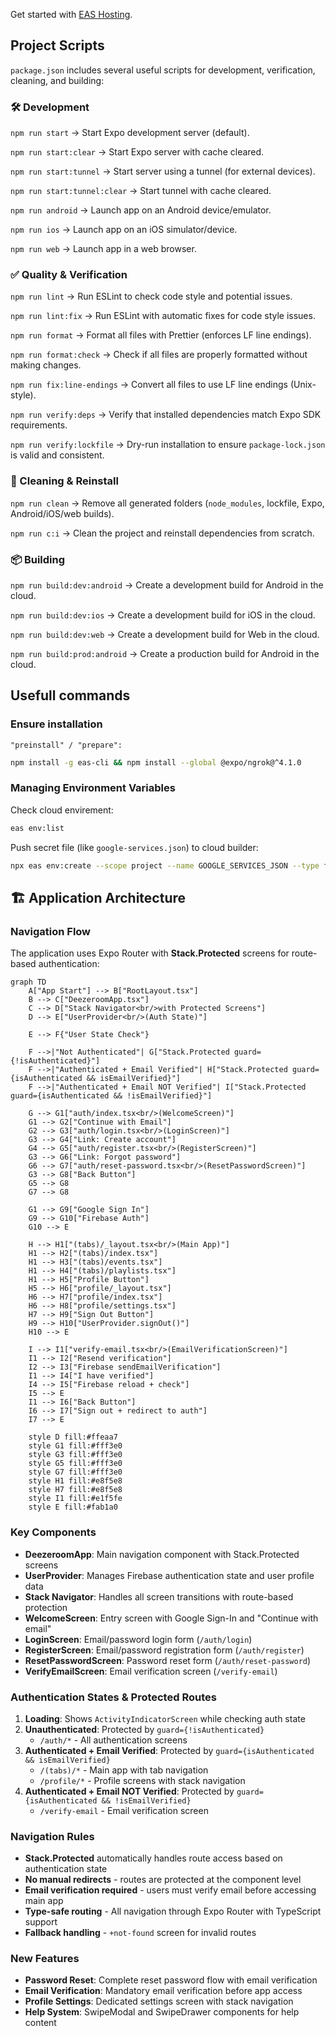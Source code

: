 Get started with [EAS Hosting](https://docs.expo.dev/eas/hosting/introduction/).

## Project Scripts

`package.json` includes several useful scripts for development, verification, cleaning, and building:

### 🛠 Development

`npm run start` → Start Expo development server (default).

`npm run start:clear` → Start Expo server with cache cleared.

`npm run start:tunnel` → Start server using a tunnel (for external devices).

`npm run start:tunnel:clear` → Start tunnel with cache cleared.

`npm run android` → Launch app on an Android device/emulator.

`npm run ios` → Launch app on an iOS simulator/device.

`npm run web` → Launch app in a web browser.

### ✅ Quality & Verification

`npm run lint` → Run ESLint to check code style and potential issues.

`npm run lint:fix` → Run ESLint with automatic fixes for code style issues.

`npm run format` → Format all files with Prettier (enforces LF line endings).

`npm run format:check` → Check if all files are properly formatted without making changes.

`npm run fix:line-endings` → Convert all files to use LF line endings (Unix-style).

`npm run verify:deps` → Verify that installed dependencies match Expo SDK requirements.

`npm run verify:lockfile` → Dry-run installation to ensure `package-lock.json` is valid and consistent.

### 🧹 Cleaning & Reinstall

`npm run clean` → Remove all generated folders (`node_modules`, lockfile, Expo, Android/iOS/web builds).

`npm run c:i` → Clean the project and reinstall dependencies from scratch.

### 📦 Building

`npm run build:dev:android` → Create a development build for Android in the cloud.

`npm run build:dev:ios` → Create a development build for iOS in the cloud.

`npm run build:dev:web` → Create a development build for Web in the cloud.

`npm run build:prod:android` → Create a production build for Android in the cloud.

## Usefull commands

### Ensure installation

`"preinstall" / "prepare":`

```bash
npm install -g eas-cli && npm install --global @expo/ngrok@^4.1.0
```

### Managing Environment Variables

Check cloud envirement:

```bash
eas env:list
```

Push secret file (like `google-services.json`) to cloud builder:

```bash
npx eas env:create --scope project --name GOOGLE_SERVICES_JSON --type file --value ./credentials/android/google-services.json
```

## 🏗 Application Architecture

### Navigation Flow

The application uses Expo Router with **Stack.Protected** screens for route-based authentication:

```mermaid
graph TD
    A["App Start"] --> B["RootLayout.tsx"]
    B --> C["DeezeroomApp.tsx"]
    C --> D["Stack Navigator<br/>with Protected Screens"]
    D --> E["UserProvider<br/>(Auth State)"]

    E --> F{"User State Check"}

    F -->|"Not Authenticated"| G["Stack.Protected guard={!isAuthenticated}"]
    F -->|"Authenticated + Email Verified"| H["Stack.Protected guard={isAuthenticated && isEmailVerified}"]
    F -->|"Authenticated + Email NOT Verified"| I["Stack.Protected guard={isAuthenticated && !isEmailVerified}"]

    G --> G1["auth/index.tsx<br/>(WelcomeScreen)"]
    G1 --> G2["Continue with Email"]
    G2 --> G3["auth/login.tsx<br/>(LoginScreen)"]
    G3 --> G4["Link: Create account"]
    G4 --> G5["auth/register.tsx<br/>(RegisterScreen)"]
    G3 --> G6["Link: Forgot password"]
    G6 --> G7["auth/reset-password.tsx<br/>(ResetPasswordScreen)"]
    G3 --> G8["Back Button"]
    G5 --> G8
    G7 --> G8

    G1 --> G9["Google Sign In"]
    G9 --> G10["Firebase Auth"]
    G10 --> E

    H --> H1["(tabs)/_layout.tsx<br/>(Main App)"]
    H1 --> H2["(tabs)/index.tsx"]
    H1 --> H3["(tabs)/events.tsx"]
    H1 --> H4["(tabs)/playlists.tsx"]
    H1 --> H5["Profile Button"]
    H5 --> H6["profile/_layout.tsx"]
    H6 --> H7["profile/index.tsx"]
    H6 --> H8["profile/settings.tsx"]
    H7 --> H9["Sign Out Button"]
    H9 --> H10["UserProvider.signOut()"]
    H10 --> E

    I --> I1["verify-email.tsx<br/>(EmailVerificationScreen)"]
    I1 --> I2["Resend verification"]
    I2 --> I3["Firebase sendEmailVerification"]
    I1 --> I4["I have verified"]
    I4 --> I5["Firebase reload + check"]
    I5 --> E
    I1 --> I6["Back Button"]
    I6 --> I7["Sign out + redirect to auth"]
    I7 --> E

    style D fill:#ffeaa7
    style G1 fill:#fff3e0
    style G3 fill:#fff3e0
    style G5 fill:#fff3e0
    style G7 fill:#fff3e0
    style H1 fill:#e8f5e8
    style H7 fill:#e8f5e8
    style I1 fill:#e1f5fe
    style E fill:#fab1a0
```

### Key Components

- **DeezeroomApp**: Main navigation component with Stack.Protected screens
- **UserProvider**: Manages Firebase authentication state and user profile data
- **Stack Navigator**: Handles all screen transitions with route-based protection
- **WelcomeScreen**: Entry screen with Google Sign-In and "Continue with email"
- **LoginScreen**: Email/password login form (`/auth/login`)
- **RegisterScreen**: Email/password registration form (`/auth/register`)
- **ResetPasswordScreen**: Password reset form (`/auth/reset-password`)
- **VerifyEmailScreen**: Email verification screen (`/verify-email`)

### Authentication States & Protected Routes

1. **Loading**: Shows `ActivityIndicatorScreen` while checking auth state
2. **Unauthenticated**: Protected by `guard={!isAuthenticated}`
   - `/auth/*` - All authentication screens
3. **Authenticated + Email Verified**: Protected by `guard={isAuthenticated && isEmailVerified}`
   - `/(tabs)/*` - Main app with tab navigation
   - `/profile/*` - Profile screens with stack navigation
4. **Authenticated + Email NOT Verified**: Protected by `guard={isAuthenticated && !isEmailVerified}`
   - `/verify-email` - Email verification screen

### Navigation Rules

- **Stack.Protected** automatically handles route access based on authentication state
- **No manual redirects** - routes are protected at the component level
- **Email verification required** - users must verify email before accessing main app
- **Type-safe routing** - All navigation through Expo Router with TypeScript support
- **Fallback handling** - `+not-found` screen for invalid routes

### New Features

- **Password Reset**: Complete reset password flow with email verification
- **Email Verification**: Mandatory email verification before app access
- **Profile Settings**: Dedicated settings screen with stack navigation
- **Help System**: SwipeModal and SwipeDrawer components for help content
